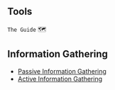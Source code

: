 ## Tools
`The Guide` :world_map:

## Information Gathering
- [Passive Information Gathering](/assets/passive-tools.md)
- [Active Information Gathering](/assets/active-information-gathering.md)